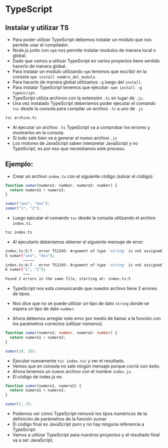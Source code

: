 # TypeScript

## Instalar y utilizar TS

- Para poder utilizar TypeScript debemos instalar un módulo que nos permite usar el compilador.
- Node.js junto con `npm` nos permite instalar modulos de manera local o global.
- Dado que vamos a utilizar TypeScript en varios proyectos tiene sentido hacerlo de manera global.
- Para instalar un modulo utilizando `npm` tenemos que escribir en la consola `npm install nombre_del_modulo`.
- Para hacerlo de manera global utilizamos `-g` luego del `install`.
- Para instalar TypeScript tenemos que ejecutar: `npm install -g typescript`.
- TypeScript utiliza archivos con la extensión `.ts` en lugar de `.js`.
- Una vez instalado TypeScript deberíamos poder ejecutar el comando `tsc` desde la consola para compilar un archivo `.ts` a uno de `.js`

```bash
tsc archivo.ts
```

- Al ejecutar un archivo `.ts` TypeScript va a comprobar los errores y mostrarlos en la consola.
- Si todo sale bien va a generar el nuevo archivo `.js`
- Los motores de JavaScript saben interpretar JavaScript y no TypeScript, es por eso que necesitamos este proceso.

## Ejemplo:

- Crear un archivo `index.ts` con el siguiente código (salvar el código):

```javascript
function sumar(numero1: number, numero2: number) {
  return numero1 + numero2;
}

sumar("uno", "dos");
sumar("1", "2");
```

- Luego ejecutar el comando `tsc` desde la consola utilizando el archivo `index.ts`.

```bash
tsc index.ts
```

- Al ejecutarlo deberíamos obtener el siguiente mensaje de error:

```bash
index.ts:5:7 - error TS2345: Argument of type 'string' is not assignable to parameter of type 'number'.
5 sumar("uno", "dos");
        ~~~~~
index.ts:6:7 - error TS2345: Argument of type 'string' is not assignable to parameter of type 'number'.
6 sumar("1", "2");
        ~~~
Found 2 errors in the same file, starting at: index.ts:5
```

- TypeScript nos está comunicando que nuestro archivo tiene 2 errores de tipos.
- Nos dice que no se puede utilizar un tipo de dato `string` donde se espera un tipo de dato `number`.

- Ahora debemos arreglar este error por medio de llamar a la función con los parámetros correctos (utilizar números).

```typescript
function sumar(numero1: number, numero2: number) {
  return numero1 + numero2;
}

sumar(10, 20);
```

- Ejecutar nuevamente `tsc index.tsc` y ver el resultado.
- Vemos que en consola no sale ningún mensaje porque corrió con éxito.
- Ahora tenemos un nuevo archivo con el nombre `index.js`.
- El código de index.js es:

```javascript
function sumar(numero1, numero2) {
  return numero1 + numero2;
}

sumar(1, 2);
```

- Podemos ver cómo TypeScript removió los tipos numéricos de la definición de parámetros de la función sumar.
- El código final es JavaScript puro y no hay ninguna referencia a TypeScript.
- Vamos a utilizar TypeScript para nuestros proyectos y el resultado final va a ser JavaScript.
